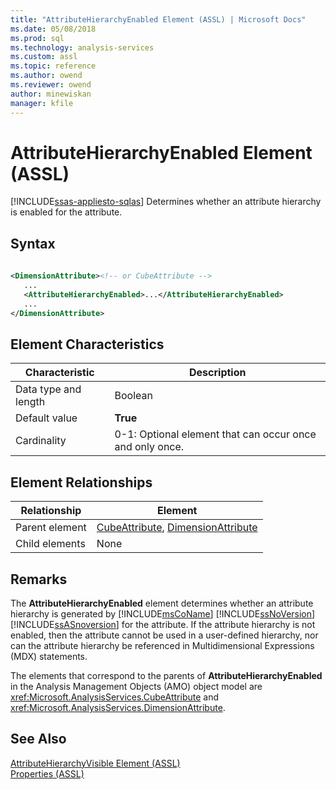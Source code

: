```yaml
---
title: "AttributeHierarchyEnabled Element (ASSL) | Microsoft Docs"
ms.date: 05/08/2018
ms.prod: sql
ms.technology: analysis-services
ms.custom: assl
ms.topic: reference
ms.author: owend
ms.reviewer: owend
author: minewiskan
manager: kfile
---
```

# AttributeHierarchyEnabled Element (ASSL)
[!INCLUDE[ssas-appliesto-sqlas](../../../includes/ssas-appliesto-sqlas.md)]
  Determines whether an attribute hierarchy is enabled for the attribute.  
  
## Syntax  
  
```xml  
  
<DimensionAttribute><!-- or CubeAttribute -->  
   ...  
   <AttributeHierarchyEnabled>...</AttributeHierarchyEnabled>  
   ...  
</DimensionAttribute>  
```  
  
## Element Characteristics  
  
|Characteristic|Description|  
|--------------------|-----------------|  
|Data type and length|Boolean|  
|Default value|**True**|  
|Cardinality|0-1: Optional element that can occur once and only once.|  
  
## Element Relationships  
  
|Relationship|Element|  
|------------------|-------------|  
|Parent element|[CubeAttribute](../../../analysis-services/scripting/data-type/cubeattribute-data-type-assl.md), [DimensionAttribute](../../../analysis-services/scripting/data-type/dimensionattribute-data-type-assl.md)|  
|Child elements|None|  
  
## Remarks  
 The **AttributeHierarchyEnabled** element determines whether an attribute hierarchy is generated by [!INCLUDE[msCoName](../../../includes/msconame-md.md)] [!INCLUDE[ssNoVersion](../../../includes/ssnoversion-md.md)] [!INCLUDE[ssASnoversion](../../../includes/ssasnoversion-md.md)] for the attribute. If the attribute hierarchy is not enabled, then the attribute cannot be used in a user-defined hierarchy, nor can the attribute hierarchy be referenced in Multidimensional Expressions (MDX) statements.  
  
 The elements that correspond to the parents of **AttributeHierarchyEnabled** in the Analysis Management Objects (AMO) object model are <xref:Microsoft.AnalysisServices.CubeAttribute> and <xref:Microsoft.AnalysisServices.DimensionAttribute>.  
  
## See Also  
 [AttributeHierarchyVisible Element &#40;ASSL&#41;](../../../analysis-services/scripting/properties/attributehierarchyvisible-element-assl.md)   
 [Properties &#40;ASSL&#41;](../../../analysis-services/scripting/properties/properties-assl.md)  
  
  
